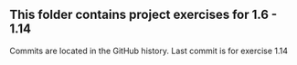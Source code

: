 ## This folder contains project exercises for 1.6 - 1.14

Commits are located in the GitHub history.
Last commit is for exercise 1.14
